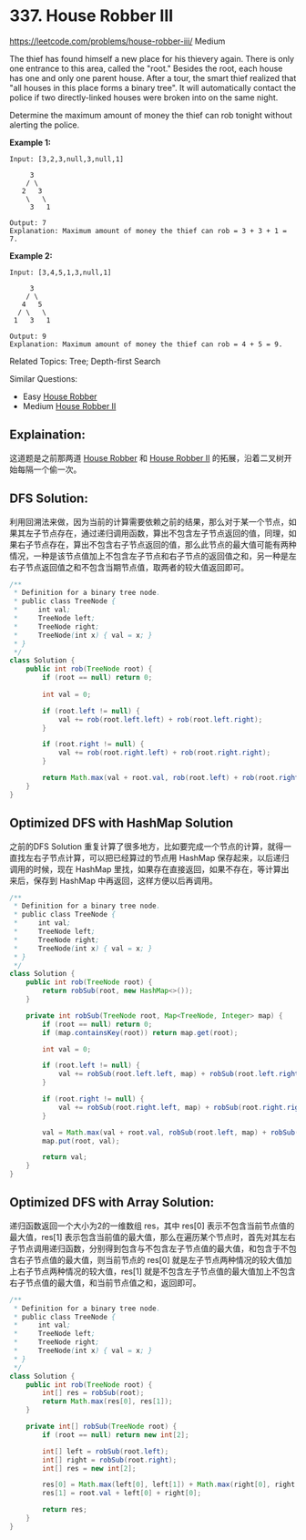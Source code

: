 # 337. House Robber III
<https://leetcode.com/problems/house-robber-iii/>
Medium

The thief has found himself a new place for his thievery again. There is only one entrance to this area, called the "root." Besides the root, each house has one and only one parent house. After a tour, the smart thief realized that "all houses in this place forms a binary tree". It will automatically contact the police if two directly-linked houses were broken into on the same night.

Determine the maximum amount of money the thief can rob tonight without alerting the police.

**Example 1:**

    Input: [3,2,3,null,3,null,1]

         3
        / \
       2   3
        \   \ 
         3   1

    Output: 7 
    Explanation: Maximum amount of money the thief can rob = 3 + 3 + 1 = 7.

**Example 2:**

    Input: [3,4,5,1,3,null,1]

         3
        / \
       4   5
      / \   \ 
     1   3   1

    Output: 9
    Explanation: Maximum amount of money the thief can rob = 4 + 5 = 9.

Related Topics: Tree; Depth-first Search

Similar Questions: 
* Easy [House Robber](https://leetcode.com/problems/house-robber/)
* Medium [House Robber II](https://leetcode.com/problems/house-robber-ii/)

## Explaination: 
这道题是之前那两道 [House Robber](https://leetcode.com/problems/house-robber/) 和 [House Robber II](https://leetcode.com/problems/house-robber-ii/) 的拓展，沿着二叉树开始每隔一个偷一次。

## DFS Solution: 
利用回溯法来做，因为当前的计算需要依赖之前的结果，那么对于某一个节点，如果其左子节点存在，通过递归调用函数，算出不包含左子节点返回的值，同理，如果右子节点存在，算出不包含右子节点返回的值，那么此节点的最大值可能有两种情况，一种是该节点值加上不包含左子节点和右子节点的返回值之和，另一种是左右子节点返回值之和不包含当期节点值，取两者的较大值返回即可。


```java
/**
 * Definition for a binary tree node.
 * public class TreeNode {
 *     int val;
 *     TreeNode left;
 *     TreeNode right;
 *     TreeNode(int x) { val = x; }
 * }
 */
class Solution {
    public int rob(TreeNode root) {
        if (root == null) return 0;
    
        int val = 0;

        if (root.left != null) {
            val += rob(root.left.left) + rob(root.left.right);
        }

        if (root.right != null) {
            val += rob(root.right.left) + rob(root.right.right);
        }

        return Math.max(val + root.val, rob(root.left) + rob(root.right));
    }
}
```

## Optimized DFS with HashMap Solution
之前的DFS Solution 重复计算了很多地方，比如要完成一个节点的计算，就得一直找左右子节点计算，可以把已经算过的节点用 HashMap 保存起来，以后递归调用的时候，现在 HashMap 里找，如果存在直接返回，如果不存在，等计算出来后，保存到 HashMap 中再返回，这样方便以后再调用。

```java
/**
 * Definition for a binary tree node.
 * public class TreeNode {
 *     int val;
 *     TreeNode left;
 *     TreeNode right;
 *     TreeNode(int x) { val = x; }
 * }
 */
class Solution {
    public int rob(TreeNode root) {
        return robSub(root, new HashMap<>());
    }

    private int robSub(TreeNode root, Map<TreeNode, Integer> map) {
        if (root == null) return 0;
        if (map.containsKey(root)) return map.get(root);

        int val = 0;

        if (root.left != null) {
            val += robSub(root.left.left, map) + robSub(root.left.right, map);
        }

        if (root.right != null) {
            val += robSub(root.right.left, map) + robSub(root.right.right, map);
        }

        val = Math.max(val + root.val, robSub(root.left, map) + robSub(root.right, map));
        map.put(root, val);

        return val;
    }
}
```

## Optimized DFS with Array Solution: 
递归函数返回一个大小为2的一维数组 res，其中 res[0] 表示不包含当前节点值的最大值，res[1] 表示包含当前值的最大值，那么在遍历某个节点时，首先对其左右子节点调用递归函数，分别得到包含与不包含左子节点值的最大值，和包含于不包含右子节点值的最大值，则当前节点的 res[0] 就是左子节点两种情况的较大值加上右子节点两种情况的较大值，res[1] 就是不包含左子节点值的最大值加上不包含右子节点值的最大值，和当前节点值之和，返回即可。

```java
/**
 * Definition for a binary tree node.
 * public class TreeNode {
 *     int val;
 *     TreeNode left;
 *     TreeNode right;
 *     TreeNode(int x) { val = x; }
 * }
 */
class Solution {
    public int rob(TreeNode root) {
        int[] res = robSub(root);
        return Math.max(res[0], res[1]);
    }

    private int[] robSub(TreeNode root) {
        if (root == null) return new int[2];

        int[] left = robSub(root.left);
        int[] right = robSub(root.right);
        int[] res = new int[2];

        res[0] = Math.max(left[0], left[1]) + Math.max(right[0], right[1]);
        res[1] = root.val + left[0] + right[0];

        return res;
    }
}
```